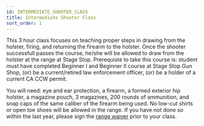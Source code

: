 ```yaml
---
id: INTERMEDIATE_SHOOTER_CLASS
title: Intermediate Shooter Class
sort_order: 1
---
```

This 3 hour class focuses on teaching proper steps in drawing from the holster, firing, and returning the firearm to the holster. Once the shooter successfull passes the course, he/she will be allowed to draw from the holster at the range at Stage Stop.  Prerequiste to take this course is: student must have completed Beginner I and Beginner II course at Stage Stop Gun Shop, (or) be a current/retired law enforcement officer, (or) be a holder of a current CA CCW permit.

You will need: eye and ear protection, a firearm, a formed exterior hip holster, a magazine pouch, 3 magazines, 200 rounds of ammunition, and snap caps of the same caliber of the firearm being used.  No low-cut shirts or open toe shoes will be allowed in the range. 
If you have not done so within the last year, please sign the [range waiver](http://www.smartwaiver.com/v/stagestopgunshop) prior to your class. 
